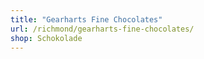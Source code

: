 ```yaml
---
title: "Gearharts Fine Chocolates"
url: /richmond/gearharts-fine-chocolates/
shop: Schokolade
---
```

